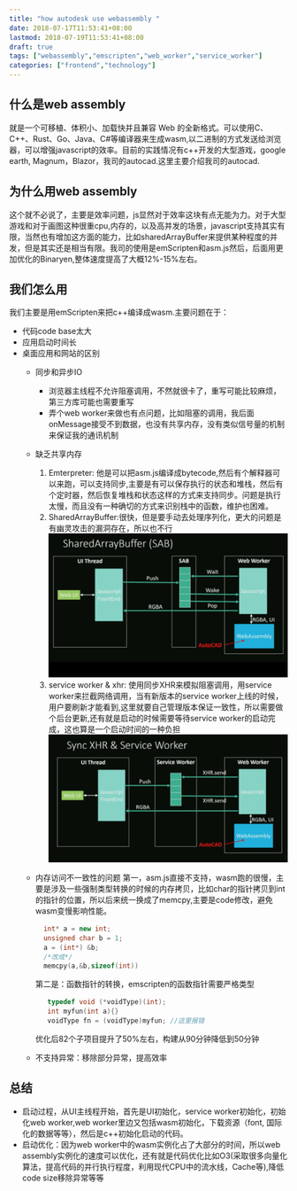 ```yaml
---
title: "how autodesk use webassembly "
date: 2018-07-17T11:53:41+08:00
lastmod: 2018-07-19T11:53:41+08:00
draft: true
tags: ["webassembly","emscripten","web_worker","service_worker"]
categories: ["frontend","technology"]
---
```


## 什么是web assembly
就是一个可移植、体积小、加载快并且兼容 Web 的全新格式。可以使用C、C++、Rust、Go、Java、C#等编译器来生成wasm,以二进制的方式发送给浏览器，可以增强javascript的效率。目前的实践情况有c++开发的大型游戏，google earth, Magnum，Blazor，我司的autocad.这里主要介绍我司的autocad.
## 为什么用web assembly
这个就不必说了，主要是效率问题，js显然对于效率这块有点无能为力。对于大型游戏和对于画图这种很重cpu,内存的，以及高并发的场景，javascript支持其实有限，当然也有增加这方面的能力，比如sharedArrayBuffer来提供某种程度的并发，但是其实还是相当有限。我司的使用是emScripten和asm.js然后，后面用更加优化的Binaryen,整体速度提高了大概12%-15%左右。
## 我们怎么用
我们主要是用emScripten来把c++编译成wasm.主要问题在于：
* 代码code base太大
* 应用启动时间长
* 桌面应用和网站的区别
  * 同步和异步IO
    * 浏览器主线程不允许阻塞调用，不然就很卡了，重写可能比较麻烦，第三方库可能也需要重写
    * 弄个web worker来做也有点问题，比如阻塞的调用，我后面onMessage接受不到数据，也没有共享内存，没有类似信号量的机制来保证我的通讯机制
  * 缺乏共享内存
      1. Emterpreter: 他是可以把asm.js编译成bytecode,然后有个解释器可以来跑，可以支持同步,主要是有可以保存执行的状态和堆栈，然后有个定时器，然后恢复堆栈和状态这样的方式来支持同步。问题是执行太慢，而且没有一种确切的方式来识别栈中的函数，维护也困难。
      2. SharedArrayBuffer:很快，但是要手动去处理序列化，更大的问题是有幽灵攻击的漏洞存在，所以也不行
        ![SharedArrayBuffer](/images/9.png)
      3. service worker & xhr: 使用同步XHR来模拟阻塞调用，用service worker来拦截网络调用，当有新版本的service worker上线的时候，用户要刷新才能看到,这里就要自己管理版本保证一致性，所以需要做个后台更新,还有就是启动的时候需要等待service worker的启动完成，这也算是一个启动时间的一种负担
        ![Service Worker & Sync XHR](/images/11.png)

   
  * 内存访问不一致性的问题
    第一，asm.js直接不支持，wasm跑的很慢，主要是涉及一些强制类型转换的时候的内存拷贝，比如char的指针拷贝到int的指针的位置，所以后来统一换成了memcpy,主要是code修改，避免wasm变慢影响性能。
    
      ```C++
        int* a = new int;
        unsigned char b = 1;
        a = (int*) &b;
        /*改成*/
        memcpy(a,&b,sizeof(int))
      ```
    第二是：函数指针的转换，emscripten的函数指针需要严格类型

      ```C++
         typedef void (*voidType)(int);
         int myfun(int a){}
         voidType fn = (voidType)myfun; //这里报错 
      ```
    优化后82个子项目提升了50%左右，构建从90分钟降低到50分钟
  * 不支持异常：移除部分异常，提高效率

## 总结
  * 启动过程，从UI主线程开始，首先是UI初始化，service worker初始化，初始化web worker,web worker里边又包括wasm初始化，下载资源（font, 国际化的数据等等），然后是c++初始化启动的代码。
  * 启动优化：因为web worker中的wasm实例化占了大部分的时间，所以web assembly实例化的速度可以优化，还有就是代码优化比如O3(采取很多向量化算法，提高代码的并行执行程度，利用现代CPU中的流水线，Cache等),降低code size移除异常等等

